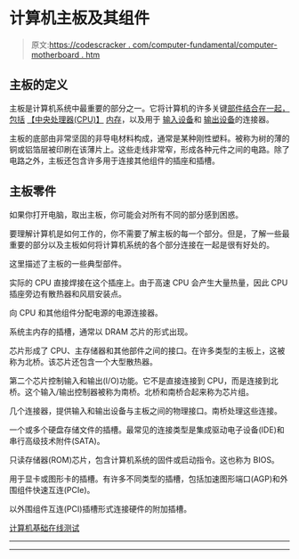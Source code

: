 # 计算机主板及其组件

> 原文:[https://codescracker . com/computer-fundamental/computer-motherboard . htm](https://codescracker.com/computer-fundamental/computer-motherboard.htm)

## 主板的定义

主板是计算机系统中最重要的部分之一。它将计算机的许多关键[部件结合在一起，包括](/computer-fundamental/components-of-computer.htm) [【中央处理器(CPU)】](/computer-fundamental/central-processing-unit-cpu.htm) [内存](/computer-fundamental/computer-memory-and-types.htm)，以及用于 [输入设备](/computer-fundamental/input-devices.htm)和 [输出设备](/computer-fundamental/output-devices.htm)的连接器。

主板的底部由非常坚固的非导电材料构成，通常是某种刚性塑料。被称为树的薄的铜或铝箔层被印刷在该薄片上。这些走线非常窄，形成各种元件之间的电路。除了电路之外，主板还包含许多用于连接其他组件的插座和插槽。

## 主板零件

如果你打开电脑，取出主板，你可能会对所有不同的部分感到困惑。

要理解计算机是如何工作的，你不需要了解主板的每一个部分。但是，了解一些最重要的部分以及主板如何将计算机系统的各个部分连接在一起是很有好处的。

这里描述了主板的一些典型部件。

实际的 CPU 直接焊接在这个插座上。由于高速 CPU 会产生大量热量，因此 CPU 插座旁边有散热器和风扇安装点。

向 CPU 和其他组件分配电源的电源连接器。

系统主内存的插槽，通常以 DRAM 芯片的形式出现。

芯片形成了 CPU、主存储器和其他部件之间的接口。在许多类型的主板上，这被称为北桥。该芯片还包含一个大型散热器。

第二个芯片控制输入和输出(I/O)功能。它不是直接连接到 CPU，而是连接到北桥。这个输入/输出控制器被称为南桥。北桥和南桥合起来称为芯片组。

几个连接器，提供输入和输出设备与主板之间的物理接口。南桥处理这些连接。

一个或多个硬盘存储文件的插槽。最常见的连接类型是集成驱动电子设备(IDE)和串行高级技术附件(SATA)。

只读存储器(ROM)芯片，包含计算机系统的固件或启动指令。这也称为 BIOS。

用于显卡或图形卡的插槽。有许多不同类型的插槽，包括加速图形端口(AGP)和外围组件快速互连(PCIe)。

以外围组件互连(PCI)插槽形式连接硬件的附加插槽。

[计算机基础在线测试](/exam/showtest.php?subid=14)

* * *

* * *
